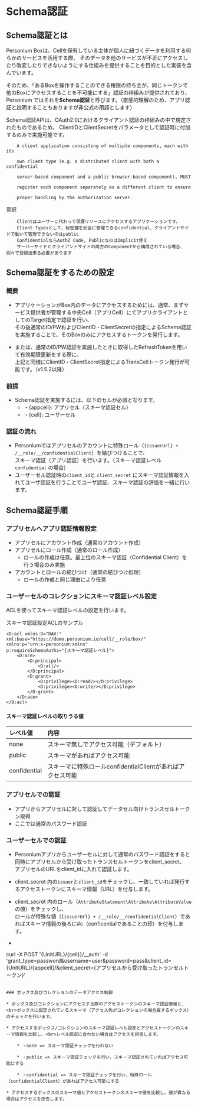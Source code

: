 # Schema認証
## Schema認証とは
Personium Boxは、Cellを保有している主体が個人に紐づくデータを利用する何らかのサービスを活用する際、
そのデータを他のサービスが不正にアクセスしたり改変したりできないようにする仕組みを提供することを目的とした実装を含んでいます。

そのため、「あるBoxを操作することのできる権限の持ち主が、同じトークンで他のBoxにアクセスすることを不可能にする」認証の枠組みが提供されており、
Personium ではそれを**Schema認証**と呼びます。（直感的理解のため、アプリ認証と説明することもありますが非公式の用語とします）

Schema認証APIは、OAuth2.0におけるクライアント認証の枠組みの中で規定されたものであるため、
ClientIDとClientSecretをパラメータとして認証時に付加するのみで実施可能です。

```
    A client application consisting of multiple components, each with its

    own client type (e.g. a distributed client with both a confidential

    server-based component and a public browser-based component), MUST

    register each component separately as a different client to ensure

    proper handling by the authorization server.
```

意訳

```
    Clientはユーザーに代わって保護リソースにアクセスするアプリケーションです。
    Client Typesとして、秘密鍵を安全に管理できるconfidential、クライアントサイドで動いて管理できないのはpublic
    ConfidentialならAuthZ Code, PublicなのはImplicit使え
    サーバーサイドとクライアントサイドの両方のComponentから構成されている場合、別々で登録出来る必要があります
```
## Schema認証をするための設定
### 概要
* アプリケーションがBox内のデータにアクセスするためには、通常、まずサービス提供者が管理する中央Cell（アプリCell）にてアプリクライアントとしてのTarget指定で認証を行い、<br>
その後通常のID/PWおよびClientID・ClientSecretの指定によるSchema認証を実施することで、そのBoxのみにアクセスするトークンを発行します。

* または、通常のID/PW認証を実施したときに取得したRefreshTokenを用いて有効期限更新をする際に、<br>上記と同様にClientID・ClientSecret指定によるTransCellトークン発行が可能です。（v1.5.2以降）

### 前提
* Schema認証を実施するには、以下のセルが必須となります。<br>
	* ・{appcell}: アプリセル（スキーマ認証セル）
	* ・{cell}: ユーザーセル

### 認証の流れ
* Personiumではアプリセルのアカウントに特殊ロール（`{issuerUrl} + /__role/__/confidentialClient`）を結びつけることで、<br>スキーマ認証（アプリ認証）を行います。（スキーマ認証レベル `confidential` の場合）
* ユーザーセル認証時の`client_id`と `client_secret` にスキーマ認証情報を入れてユーザ認証を行うことでユーザ認証、スキーマ認証の評価を一緒に行います。

## Schema認証手順
### アプリセルへアプリ認証情報設定

* アプリセルにアカウント作成（通常のアカウント作成）
* アプリセルにロール作成（通常のロール作成）
	* ロールの作成は任意。最上位のスキーマ認証（Confidential Client）を行う場合のみ実施
* アカウントとロールの結びつけ（通常の結びつけ処理）
	* ロールの作成と同じ理由により任意

### ユーザーセルのコレクションにスキーマ認証レベル設定

ACLを使ってスキーマ認証レベルの設定を行います。

スキーマ認証設定ACLのサンプル

```
<D:acl xmlns:D="DAV:" xml:base="https://demo.personium.io/cell/__role/box/"
xmlns:p="urn:x-personium:xmlns"
p:requireSchemaAuthz="{スキーマ認証レベル}">
    <D:ace>
        <D:principal>
            <D:all/>
        </D:principal>
        <D:grant>
            <D:privilege><D:read/></D:privilege>
            <D:privilege><D:write/></D:privilege>
        </D:grant>
    </D:ace>
</D:acl>
```


#### スキーマ認証レベルの取りうる値

| レベル値     | 内容                                                       |
|:--|:--|
| none         | スキーマ無しでアクセス可能（デフォルト）                   |
| public       | スキーマがあればアクセス可能                               |
| confidential | スキーマに特殊ロールconfidentialClientがあればアクセス可能 |

### アプリセルでの認証

* アプリからアプリセルに対して認証してデータセル向けトランスセルトークン取得
* ここでは通常のパスワード認証

### ユーザーセルでの認証

* Personiumアプリからユーザーセルに対して通常のパスワード認証をすると同時にアプリセルから受け取ったトランスセルトークンをclient_secret、<br>アプリセルのURLをclient_idに入れて認証します。
* client_secret 内の`issuer`と`client_id`をチェックし、一致していれば発行するアクセストークンにスキーマ情報（URL）を付与します。
* client_secret 内のロール（`AttributeStatement\Attribute\AttributeValue`の値）をチェックし、<br>ロールが特殊な値（`{issuerUrl} + /__role/__/confidentialClient`）であればスキーマ情報の後ろに#c（conficentialであることの印）を付与します。


* ```
curl -X POST '{UnitURL}/{cell}}/__auth' -d \
'grant_type=password&username=user&password=pass&client_id={UnitURL}/{appcell}/&client_secret={アプリセルから受け取ったトランセルトークン}'
```

### ボックス及びコレクションのデータアクセス制御

* ボックス及びコレクションにアクセスする際のアクセストークンのスキーマ認証情報と、<br>ボックスに設定されているスキーマ（アクセス先がコレクションの場合属するボックス）のチェックを行います。

* アクセスするボックス/コレクションのスキーマ認証レベル設定とアクセストークンのスキーマ情報を比較し、<br>レベル設定に合わない場合はアクセスを拒否します。

	* ・none => スキーマ認証チェックを行わない

	* ・public => スキーマ認証チェックを行い、スキーマ認証されていればアクセス可能にする

	* ・confidential => スキーマ認証チェックを行い、特殊ロール（confidentialClient）があればアクセス可能にする

* アクセスするボックスのスキーマ値とアクセストークンのスキーマ値を比較し、値が異なる場合はアクセスを拒否します。
